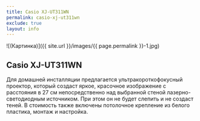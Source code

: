 ```yaml
---
title: Casio XJ-UT311WN
permalink: casio-xj-ut311wn
exclude: true
layout: info
---
```


![(Картинка)]({{ site.url }}/images/{{ page.permalink }}-1.jpg)

## Casio XJ-UT311WN

Для домашней инсталляции предлагается ультракороткофокусный проектор, который создаст яркое, красочное изображение с расстояния в 27 см непосредственно над выбранной стеной лазерно-светодиодным источником. При этом он не будет слепить и не создаст теней. В стоимость также включены потолочное крепление из белого пластика, монтаж и настройка. 
